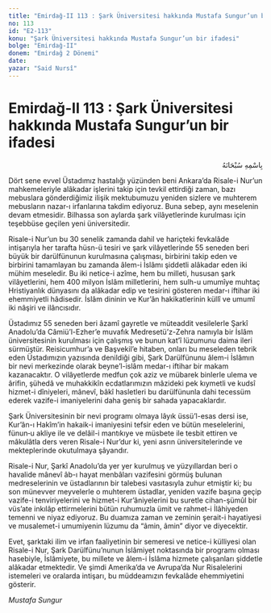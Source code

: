 ```yaml
---
title: "Emirdağ-II 113 : Şark Üniversitesi hakkında Mustafa Sungur’un bir ifadesi"
no: 113
id: "E2-113"
konu: "Şark Üniversitesi hakkında Mustafa Sungur’un bir ifadesi"
bolge: "Emirdağ-II"
donem: "Emirdağ 2 Dönemi"
date: 
yazar: "Said Nursî"
---
```


# Emirdağ-II 113 : Şark Üniversitesi hakkında Mustafa Sungur’un bir ifadesi

<p class="arabic" dir="rtl" title="Meal: “Her türlü noksan sıfatlardan yüce olan Allah’ın adıyla.”">بِاسْمِهِ سُبْحَانَهُ</p>

Dört sene evvel Üstadımız hastalığı yüzünden beni Ankara’da Risale-i Nur’un mahkemeleriyle alâkadar işlerini takip için tevkil ettirdiği zaman, bazı mebuslara gönderdiğimiz ilişik mektubumuzu yeniden sizlere ve muhterem mebusların nazar-ı irfanlarına takdim ediyoruz. Buna sebep, aynı meselenin devam etmesidir. Bilhassa son aylarda şark vilâyetlerinde kurulması için teşebbüse geçilen yeni üniversitedir.

Risale-i Nur’un bu 30 senelik zamanda dahil ve hariçteki fevkalâde intişarıyla her tarafta hüsn-ü tesiri ve şark vilâyetlerinde 55 seneden beri büyük bir darülfünunun kurulmasına çalışması, birbirini takip eden ve birbirini tamamlayan bu zamanda âlem-i İslâmı şiddetli alâkadar eden iki mühim meseledir. Bu iki netice-i azîme, hem bu milleti, hususan şark vilâyetlerini, hem 400 milyon İslâm milletlerini, hem sulh-u umumîye muhtaç Hristiyanlık dünyasını da alâkadar edip ve tesirini gösteren medar-ı iftihar iki ehemmiyetli hâdisedir. İslâm dininin ve Kur’ân hakikatlerinin küllî ve umumî iki nâşiri ve ilâncısıdır.

Üstadımız 55 seneden beri âzamî gayretle ve müteaddit vesilelerle Şarkî Anadolu’da Câmiü’l-Ezher’e muvafık Medresetü’z-Zehra namıyla bir İslâm üniversitesinin kurulması için çalışmış ve bunun kat’î lüzumunu daima ileri sürmüştür. Reisicumhur’a ve Başvekil’e hitaben, onları bu meseleden tebrik eden Üstadımızın yazısında denildiği gibi, Şark Darülfünunu âlem-i İslâmın bir nevi merkezinde olarak beyne’l-islâm medar-ı iftihar bir makam kazanacaktır. O vilâyetlerde medfun çok aziz ve mübarek binlerle ulema ve ârifin, şühedâ ve muhakkikîn ecdatlarımızın mâzideki pek kıymetli ve kudsî hizmet-i dîniyeleri, mânevî, bâkî hasletleri bu darülfünunla dahi tecessüm ederek vazife-i imaniyelerini daha geniş bir sahada yapacaklardır.

Şark Üniversitesinin bir nevi programı olmaya lâyık üssü’l-esas dersi ise, Kur’ân-ı Hakîm’in hakaik-i imaniyesini tefsir eden ve bütün meselelerini, fünun‑u akliye ile ve delâil-i mantıkıye ve müsbete ile tesbit ettiren ve mâkulâtla ders veren Risale-i Nur’dur ki, yeni asrın üniversitelerinde ve mekteplerinde okutulmaya şâyandır.

Risale-i Nur, Şarkî Anadolu’da yer yer kurulmuş ve yüzyıllardan beri o havalide mânevî âb-ı hayat menbâları vazifesini görmüş bulunan medreselerinin ve üstadlarının bir talebesi vasıtasıyla zuhur etmiştir ki; bu son münevver meyvelerle o muhterem üstadlar, yeniden vazife başına geçip vazife-i tenviriyelerini ve hizmet-i Kur’âniyelerini bu suretle cihan-şümûl bir vüs’ate inkılâp ettirmelerini bütün ruhumuzla ümit ve rahmet-i İlâhiyeden temenni ve niyaz ediyoruz. Bu duamıza zaman ve zeminin şerait-i hayatiyesi ve musalemet-i umumiyenin lüzumu da “âmin, âmin” diyor ve diyecektir.

Evet, şarktaki ilim ve irfan faaliyetinin bir semeresi ve netice-i külliyesi olan Risale-i Nur, Şark Darülfünu’nunun İslâmiyet noktasında bir programı olması hasebiyle, İslâmiyete, bu millete ve âlem-i İslâma hizmete çalışanları şiddetle alâkadar etmektedir. Ve şimdi Amerika’da ve Avrupa’da Nur Risalelerini istemeleri ve oralarda intişarı, bu müddeamızın fevkalâde ehemmiyetini gösterir.

*Mustafa Sungur*
